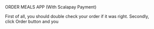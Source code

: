 ORDER MEALS APP (With Scalapay Payment)

First of all, you should double check your order if it was right.
Secondly, click Order button and you 